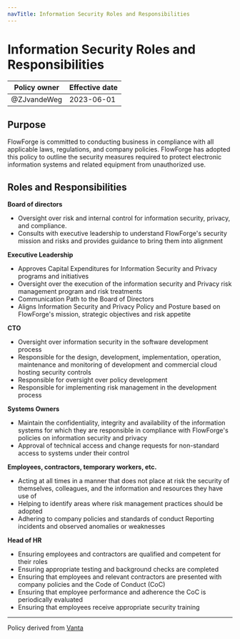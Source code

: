 ```yaml
---
navTitle: Information Security Roles and Responsibilities
---
```


# Information Security Roles and Responsibilities

| Policy owner   | Effective date |
| -------------- | -------------- |
| @ZJvandeWeg    | 2023-06-01     |


## Purpose

FlowForge is committed to conducting business in compliance with all applicable laws,
regulations, and company policies. FlowForge has adopted this policy to outline
the security measures required to protect electronic information systems and
related equipment from unauthorized use.

## Roles and Responsibilities


**Board of directors**

 - Oversight over risk and internal control for information security, privacy, and compliance.
 - Consults with executive leadership to understand FlowForge's security mission and risks and provides guidance to bring them into alignment


**Executive Leadership**

 - Approves Capital Expenditures for Information Security and Privacy programs and initiatives
 - Oversight over the execution of the information security and Privacy risk management program and risk treatments
 - Communication Path to the Board of Directors
 - Aligns Information Security and Privacy Policy and Posture based on FlowForge's mission, strategic objectives and risk appetite

**CTO**

 - Oversight over information security in the software development process
 - Responsible for the design, development, implementation, operation, maintenance
   and monitoring of development and commercial cloud hosting security controls
 - Responsible for oversight over policy development
 - Responsible for implementing risk management in the development process

**Systems Owners**

 - Maintain the confidentiality, integrity and availability of the information
   systems for which they are responsible in compliance with FlowForge's policies
   on information security and privacy
 - Approval of technical access and change requests for non-standard access to
   systems under their control

**Employees, contractors, temporary workers, etc.**

 - Acting at all times in a manner that does not place at risk the security of
   themselves, colleagues, and the information and resources they have use of
 - Helping to identify areas where risk management practices should be adopted
 - Adhering to company policies and standards of conduct Reporting incidents and
   observed anomalies or weaknesses

**Head of HR**
 - Ensuring employees and contractors are qualified and competent for their roles
 - Ensuring appropriate testing and background checks are completed
 - Ensuring that employees and relevant contractors are presented with company policies and the Code of Conduct (CoC)
 - Ensuring that employee performance and adherence the CoC is periodically evaluated
 - Ensuring that employees receive appropriate security training


---
Policy derived from [Vanta](https://vanta.com)


